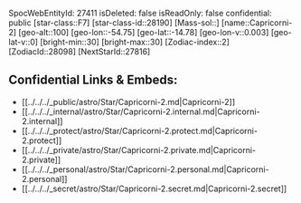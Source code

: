 ﻿---
location: [-14.78,-54.75,100]
type: Station
tags:
- astro/Star

---
SpocWebEntityId: 27411
isDeleted: false
isReadOnly: false
confidential: public
[star-class::F7]
[star-class-id::28190]
[Mass-sol::]
[name::Capricorni-2]
[geo-alt::100]
[geo-lon::-54.75]
[geo-lat::-14.78]
[geo-lon-v::0.003]
[geo-lat-v::0]
[bright-min::30]
[bright-max::30]
[Zodiac-index::2]
[ZodiacId::28098]
[NextStarId::27816]



## Confidential Links & Embeds: 
- [[../../../_public/astro/Star/Capricorni-2.md|Capricorni-2]] 
- [[../../../_internal/astro/Star/Capricorni-2.internal.md|Capricorni-2.internal]] 
- [[../../../_protect/astro/Star/Capricorni-2.protect.md|Capricorni-2.protect]] 
- [[../../../_private/astro/Star/Capricorni-2.private.md|Capricorni-2.private]] 
- [[../../../_personal/astro/Star/Capricorni-2.personal.md|Capricorni-2.personal]] 
- [[../../../_secret/astro/Star/Capricorni-2.secret.md|Capricorni-2.secret]]

